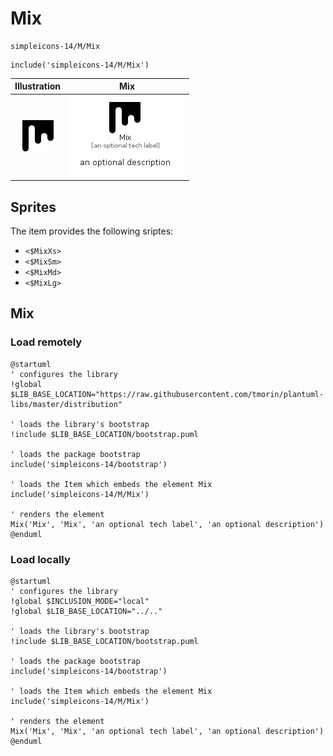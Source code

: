 # Mix


```text
simpleicons-14/M/Mix
```

```text
include('simpleicons-14/M/Mix')
```



| Illustration | Mix |
| :---: | :---: |
| ![illustration for Illustration](../../simpleicons-14/M/Mix.png) | ![illustration for Mix](../../simpleicons-14/M/Mix.Local.png) |



## Sprites
The item provides the following sriptes:

- `<$MixXs>`
- `<$MixSm>`
- `<$MixMd>`
- `<$MixLg>`





## Mix

### Load remotely
```plantuml
@startuml
' configures the library
!global $LIB_BASE_LOCATION="https://raw.githubusercontent.com/tmorin/plantuml-libs/master/distribution"

' loads the library's bootstrap
!include $LIB_BASE_LOCATION/bootstrap.puml

' loads the package bootstrap
include('simpleicons-14/bootstrap')

' loads the Item which embeds the element Mix
include('simpleicons-14/M/Mix')

' renders the element
Mix('Mix', 'Mix', 'an optional tech label', 'an optional description')
@enduml
```

### Load locally
```plantuml
@startuml
' configures the library
!global $INCLUSION_MODE="local"
!global $LIB_BASE_LOCATION="../.."

' loads the library's bootstrap
!include $LIB_BASE_LOCATION/bootstrap.puml

' loads the package bootstrap
include('simpleicons-14/bootstrap')

' loads the Item which embeds the element Mix
include('simpleicons-14/M/Mix')

' renders the element
Mix('Mix', 'Mix', 'an optional tech label', 'an optional description')
@enduml
```

